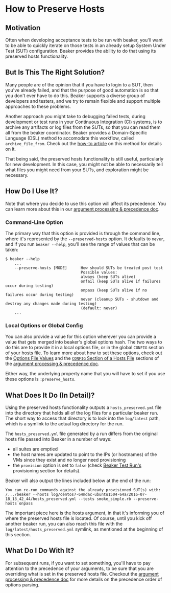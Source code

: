 # How to Preserve Hosts

## Motivation

Often when developing acceptance tests to be run with beaker, you'll want to be
able to quickly iterate on those tests in an already setup System Under Test
(SUT) configuration. Beaker provides the ability to do that using its preserved
hosts functionality.

## But Is This The Right Solution?

Many people are of the opinion that if you have to login to a SUT, then you've
already failed, and that the purpose of good automation is so that you don't
ever have to do this. Beaker supports a diverse group of developers and testers,
and we try to remain flexible and support multiple approaches to these problems.

Another approach you might take to debugging failed tests, during development or
test runs in your Continuous Integration (CI) systems, is to archive any
artifacts or log files from the SUTs, so that you can read them all from the
beaker coordinator. Beaker provides a Domain-Specific Language (DSL) method to
accomodate this workflow, called `archive_file_from`. Check out the
[how-to article](archive_sut_files.md) on this method for details on it.

That being said, the preserved hosts functionality is still useful, particularly
for new development. In this case, you might not be able to necessarily tell
what files you might need from your SUTs, and exploration might be necessary.

## How Do I Use It?

Note that where you decide to use this option will affect its precedence. You
can learn more about this in our
[argument processing & precedence doc](../concepts/argument_processing_and_precedence.md).

### Command-Line Option

The primary way that this option is provided is through the command line, where
it's represented by the `--preserved-hosts` option. It defaults to `never`, and
if you run `beaker --help`, you'll see the range of values that can be taken:

    $ beaker --help
        ...
        --preserve-hosts [MODE]      How should SUTs be treated post test
                                     Possible values:
                                     always (keep SUTs alive)
                                     onfail (keep SUTs alive if failures occur during testing)
                                     onpass (keep SUTs alive if no failures occur during testing)
                                     never (cleanup SUTs - shutdown and destroy any changes made during testing)
                                     (default: never)
        ...

### Local Options or Global Config

You can also provide a value for this option wherever you can provide a value
that gets merged into beaker's global options hash. The two ways to do this are
to provide it in a local options file, or in the global `CONFIG` section of your
hosts file. To learn more about how to set these options, check out the
[Options File Values](../concepts/argument_processing_and_precedence.md#options-file-values)
and the
[`CONFIG` Section of a Hosts File](../concepts/argument_processing_and_precedence.md#config-section-of-hosts-file)
sections of the
[argument processing & precedence doc](../concepts/argument_processing_and_precedence.md).

Either way, the underlying property name that you will have to set if you use
these options is `:preserve_hosts`.

## What Does It Do (In Detail)?

Using the preserved hosts functionality outputs a `hosts_preserved.yml` file into
the directory that holds all of the log files for a particular beaker run. The
short way to access that directory is to look into the `log/latest` path, which
is a symlink to the actual log directory for the run.

The `hosts_preserved.yml` file generated by a run differs from the original 
hosts file passed into Beaker in a number of ways:

- all suites are emptied
- the host names are updated to point to the IPs (or hostnames) of the VMs since
they exist and no longer need provisioning
- the `provision` option is set to `false` (check 
[Beaker Test Run's](../tutorials/test_run.md) provisioning section for details).

Beaker will also output the lines included below at the end of the run:

    You can re-run commands against the already provisioned SUT(s) with:
    /.../beaker --hosts log/centos7-64mdac-ubuntu1504-64a/2016-07-18_13_42_44/hosts_preserved.yml --tests smoke_simple.rb --preserve-hosts onpass

The important piece here is the hosts argument, in that it's informing you of
where the preserved hosts file is located. Of course, until you kick off another
beaker run, you can also reach this file with the `log/latest/hosts_preserved.yml`
symlink, as mentioned at the beginning of this section.

## What Do I Do With It?

For subsequent runs, if you want to set something, you'll have to pay attention
to the precedence of your arguments, to be sure that you are overriding what is
set in the preserved hosts file. Checkout the
[argument processing & precedence doc](../concepts/argument_processing_and_precedence.md)
for more details on the precedence order of options parsing.